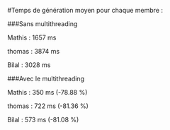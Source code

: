 #Temps de génération moyen pour chaque membre :

###Sans multithreading

Mathis : 1657 ms

thomas : 3874 ms

Bilal : 3028 ms

###Avec le multithreading

Mathis : 350 ms (-78.88 %)

thomas : 722 ms (-81.36 %)

Bilal : 573 ms (-81.08 %)